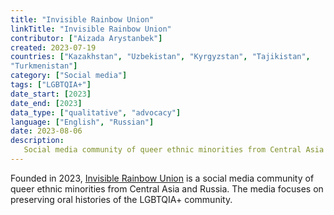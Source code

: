 ```yaml
---
title: "Invisible Rainbow Union"
linkTitle: "Invisible Rainbow Union"
contributor: ["Aizada Arystanbek"]
created: 2023-07-19
countries: ["Kazakhstan", "Uzbekistan", "Kyrgyzstan", "Tajikistan",
"Turkmenistan"]
category: ["Social media"]
tags: ["LGBTQIA+"]
date_start: [2023]
date_end: [2023]
data_type: ["qualitative", "advocacy"]
language: ["English", "Russian"]
date: 2023-08-06
description:
   Social media community of queer ethnic minorities from Central Asia and Russia
---
```


Founded in 2023, [Invisible Rainbow Union](https://www.instagram.com/invisible_rainbow_union/) is a social media community of queer ethnic minorities from Central Asia and Russia. The media focuses on preserving oral histories of the LGBTQIA+ community.
